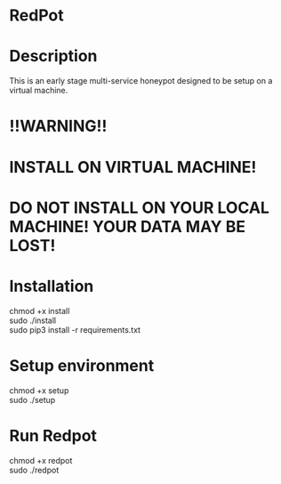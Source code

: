 # RedPot

# Description

This is an early stage multi-service honeypot designed to be setup on a virtual machine.

# !!WARNING!!  
# INSTALL ON VIRTUAL MACHINE!
# DO NOT INSTALL ON YOUR LOCAL MACHINE! YOUR DATA MAY BE LOST!

# Installation 

chmod +x install  
sudo ./install  
sudo pip3 install -r requirements.txt  

# Setup environment

chmod +x setup  
sudo ./setup

# Run Redpot

chmod +x redpot  
sudo ./redpot

